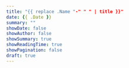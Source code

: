 ```yaml
---
title: "{{ replace .Name "-" " " | title }}"
date: {{ .Date }}
summary: ""
showDate: false
showAuthor: false
showSummary: true
showReadingTime: true
showPagination: false
draft: true
---
```


